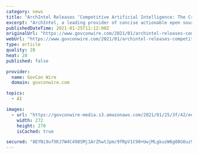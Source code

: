 ```yaml
---
category: news
title: "ArchIntel Releases ‘Competitive Artificial Intelligence: The Crossover Point’ White Paper"
excerpt: "ArchIntel, a leading provider of concise actionable open source market and competitive intelligence (CI) reports to business leaders across the federal sector, has released “Competitive Artificial Intelligence: The Crossover Point,” the platform’s ..."
publishedDateTime: 2021-01-25T11:12:00Z
originalUrl: "https://www.govconwire.com/2021/01/archintel-releases-competitive-artificial-intelligence-the-crossover-point-white-paper/"
webUrl: "https://www.govconwire.com/2021/01/archintel-releases-competitive-artificial-intelligence-the-crossover-point-white-paper/"
type: article
quality: 28
heat: 28
published: false

provider:
  name: GovCon Wire
  domain: govconwire.com

topics:
  - AI

images:
  - url: "https://govconwire-media.s3.amazonaws.com/2021/01/25/3f/42/ee/85/17/e4/d1/b4/a0I4y00000Pj7oXEAR-archintel_20200527.png"
    width: 272
    height: 270
    isCached: true

secured: "8EYNi9ufXKJ7W4C498SMj1ArZhwtJpm/9fRpV1C90+UwjMLgkuzW6g08G6uz9h6Twa8s8rRqXUCHuxaLCWuCQYLRYe20ofqiKMCKvfkdXy2v1ZhE5IZMkc4pcOlFLEly/3UzgyJ4BLTYr0FOIOb3Pg9B/ekZ9pEVB90igflVEflYSzVIeAf/7vDfTnJP2A06ft2yrV2EwIsj4GWY6qdKEgIn/gCM5H5WJcY52tXnvjO2S5H9wq+scng6caK5BU0RdK1yyUxsEgKcKwnmWfTge3cZxMRxk0Sv5UIECCJlT6uAtMW0V2q8Uj/5sX3/usJGOIWN8xVRRHUnZW7hzK52rQ4ZnbRm+ASOkVC0syjG2VE=;5XvfGmiE0BbaqGlm0lU9Lg=="
---
```



